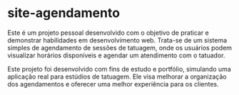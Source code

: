# site-agendamento
 Este é um projeto pessoal desenvolvido com o objetivo de praticar e demonstrar habilidades em desenvolvimento web. Trata-se de um sistema simples de agendamento de sessões de tatuagem, onde os usuários podem visualizar horários disponíveis e agendar um atendimento com o tatuador.


Este projeto foi desenvolvido com fins de estudo e portfólio, simulando uma aplicação real para estúdios de tatuagem. Ele visa melhorar a organização dos agendamentos e oferecer uma melhor experiência para os clientes.
